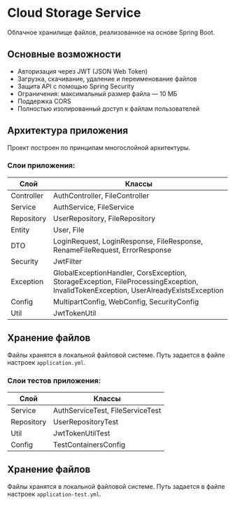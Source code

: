 # Cloud Storage Service

Облачное хранилище файлов, реализованное на основе Spring Boot.

## Основные возможности

- Авторизация через JWT (JSON Web Token)
- Загрузка, скачивание, удаление и переименование файлов
- Защита API с помощью Spring Security
- Ограничения: максимальный размер файла — 10 МБ
- Поддержка CORS
- Полностью изолированный доступ к файлам пользователей

## Архитектура приложения

Проект построен по принципам многослойной архитектуры.


### Слои приложения:

| Слой           | Классы |
|----------------|--------|
| Controller     | AuthController, FileController |
| Service        | AuthService, FileService |
| Repository     | UserRepository, FileRepository |
| Entity         | User, File |
| DTO            | LoginRequest, LoginResponse, FileResponse, RenameFileRequest, ErrorResponse |
| Security       | JwtFilter |
| Exception      | GlobalExceptionHandler, CorsException, StorageException, FileProcessingException, InvalidTokenException, UserAlreadyExistsException |
| Config         | MultipartConfig, WebConfig, SecurityConfig |
| Util           | JwtTokenUtil |

## Хранение файлов

Файлы хранятся в локальной файловой системе. Путь задается в файле настроек `application.yml`.



### Слои тестов приложения:

| Слой           | Классы |
|----------------|--------|
| Service        | AuthServiceTest, FileServiceTest |
| Repository     | UserRepositoryTest |
| Util           | JwtTokenUtilTest |
| Config         | TestContainersConfig |

## Хранение файлов

Файлы хранятся в локальной файловой системе. Путь задается в файле настроек `application-test.yml`.
